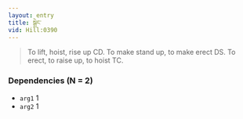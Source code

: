 ```yaml
---
layout: entry
title: སྒྲེང་
vid: Hill:0390
---
```

> To lift, hoist, rise up CD\. To make stand up, to make erect DS\. To erect, to raise up, to hoist TC\.


### Dependencies (N = 2)
* `arg1` 1
* `arg2` 1
